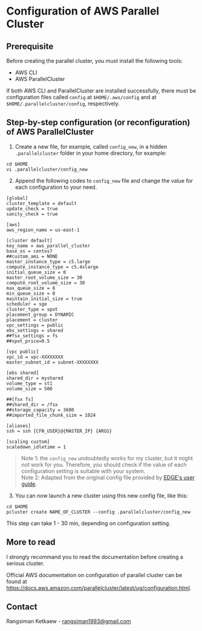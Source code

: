 # Configuration of AWS Parallel Cluster

## Prerequisite

Before creating the parallel cluster, you must install the following tools:

- AWS CLI
- AWS ParallelCluster

If both AWS CLI and ParallelCluster are installed successfully, there must be configuration files called `config` at `$HOME/.aws/config` and at `$HOME/.parallelcluster/config`, respectively.

## Step-by-step configuration (or reconfiguration) of AWS ParallelCluster

1. Create a new file, for example, called `config_new`, in a hidden `.parallelcluster` folder in your home directory, for example:

```
cd $HOME
vi .parallelcluster/config_new
```

2. Append the following codes to `config_new` file and change the value for each configuration to your need.

```
[global]
cluster_template = default
update_check = true
sanity_check = true

[aws]
aws_region_name = us-east-1

[cluster default]
key_name = aws_parallel_cluster
base_os = centos7
##custom_ami = NONE
master_instance_type = c5.large
compute_instance_type = c5.4xlarge
initial_queue_size = 0
master_root_volume_size = 30
compute_root_volume_size = 30
max_queue_size = 8
min_queue_size = 0
maintain_initial_size = true
scheduler = sge
cluster_type = spot
placement_group = DYNAMIC
placement = cluster
vpc_settings = public
ebs_settings = shared
##fsx_settings = fs
##spot_price=0.5

[vpc public]
vpc_id = vpc-XXXXXXXX
master_subnet_id = subnet-XXXXXXXX

[ebs shared]
shared_dir = myshared
volume_type = st1
volume_size = 500

##[fsx fs]
##shared_dir = /fsx
##storage_capacity = 3600
##imported_file_chunk_size = 1024

[aliases]
ssh = ssh {CFN_USER}@{MASTER_IP} {ARGS}

[scaling custom]
scaledown_idletime = 1
```

> Note 1: the `config_new` undoubtedly works for my cluster, but it might not work for you. Therefore, you should check if the value of each configuration setting is suitable with your system. </br>
> Note 2: Adapted from the original config file provided by [EDGE's user guide](http://usr.dial3343.org/en/master/chapters/setup/cloud.html#sec-cloud-parallel-cluster).

3. You can now launch a new cluster using this new config file, like this:

```
cd $HOME
pcluster create NAME_OF_CLUSTER --config .parallelcluster/config_new
```

This step can take 1 - 30 min, depending on configuration setting.

## More to read

I strongly recommand you to read the documentation before creating a serious cluster.

Official AWS documentation on configuration of parallel cluster can be found at https://docs.aws.amazon.com/parallelcluster/latest/ug/configuration.html.

## Contact

Rangsiman Ketkaew - rangsiman1993@gmail.com
